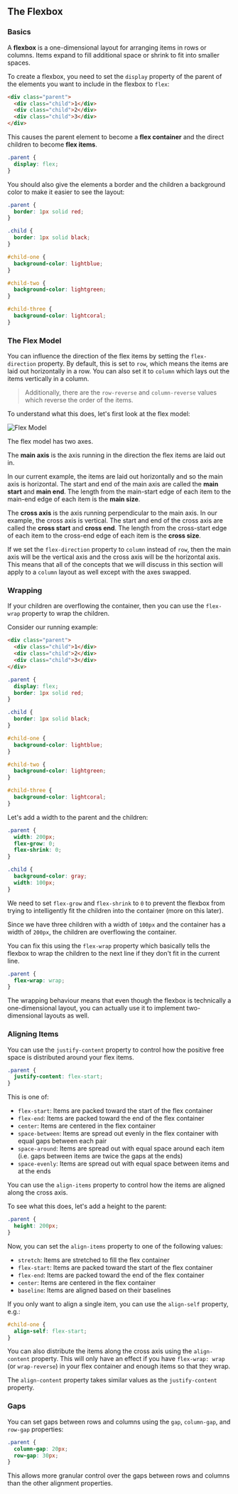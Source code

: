 ## The Flexbox

### Basics

A **flexbox** is a one-dimensional layout for arranging items in rows or columns.
Items expand to fill additional space or shrink to fit into smaller spaces.

To create a flexbox, you need to set the `display` property of the parent of the elements you want to include in the flexbox to `flex`:

```html
<div class="parent">
  <div class="child">1</div>
  <div class="child">2</div>
  <div class="child">3</div>
</div>
```

This causes the parent element to become a **flex container** and the direct children to become **flex items**.

```css
.parent {
  display: flex;
}
```

You should also give the elements a border and the children a background color to make it easier to see the layout:

```css
.parent {
  border: 1px solid red;
}

.child {
  border: 1px solid black;
}

#child-one {
  background-color: lightblue;
}

#child-two {
  background-color: lightgreen;
}

#child-three {
  background-color: lightcoral;
}
```

### The Flex Model

You can influence the direction of the flex items by setting the `flex-direction` property.
By default, this is set to `row`, which means the items are laid out horizontally in a row.
You can also set it to `column` which lays out the items vertically in a column.

> Additionally, there are the `row-reverse` and `column-reverse` values which reverse the order of the items.

To understand what this does, let's first look at the flex model:

![Flex Model](https://developer.mozilla.org/en-US/docs/Learn_web_development/Core/CSS_layout/Flexbox/flex_terms.png)

The flex model has two axes.

The **main axis** is the axis running in the direction the flex items are laid out in.

In our current example, the items are laid out horizontally and so the main axis is horizontal.
The start and end of the main axis are called the **main start** and **main end**.
The length from the main-start edge of each item to the main-end edge of each item is the **main size**.

The **cross axis** is the axis running perpendicular to the main axis.
In our example, the cross axis is vertical.
The start and end of the cross axis are called the **cross start** and **cross end**.
The length from the cross-start edge of each item to the cross-end edge of each item is the **cross size**.

If we set the `flex-direction` property to `column` instead of `row`, then the main axis will be the vertical axis and the cross axis will be the horizontal axis.
This means that all of the concepts that we will discuss in this section will apply to a `column` layout as well except with the axes swapped.

### Wrapping

If your children are overflowing the container, then you can use the `flex-wrap` property to wrap the children.

Consider our running example:

```html
<div class="parent">
  <div class="child">1</div>
  <div class="child">2</div>
  <div class="child">3</div>
</div>
```

```css
.parent {
  display: flex;
  border: 1px solid red;
}

.child {
  border: 1px solid black;
}

#child-one {
  background-color: lightblue;
}

#child-two {
  background-color: lightgreen;
}

#child-three {
  background-color: lightcoral;
}
```

Let's add a width to the parent and the children:

```css
.parent {
  width: 200px;
  flex-grow: 0;
  flex-shrink: 0;
}

.child {
  background-color: gray;
  width: 100px;
}
```

We need to set `flex-grow` and `flex-shrink` to `0` to prevent the flexbox from trying to intelligently fit the children into the container (more on this later).

Since we have three children with a width of `100px` and the container has a width of `200px`, the children are overflowing the container.

You can fix this using the `flex-wrap` property which basically tells the flexbox to wrap the children to the next line if they don't fit in the current line.

```css
.parent {
  flex-wrap: wrap;
}
```

The wrapping behaviour means that even though the flexbox is technically a one-dimensional layout, you can actually use it to implement two-dimensional layouts as well.

### Aligning Items

You can use the `justify-content` property to control how the positive free space is distributed around your flex items.

```css
.parent {
  justify-content: flex-start;
}
```

This is one of:

- `flex-start`: Items are packed toward the start of the flex container
- `flex-end`: Items are packed toward the end of the flex container
- `center`: Items are centered in the flex container
- `space-between`: Items are spread out evenly in the flex container with equal gaps between each pair
- `space-around`: Items are spread out with equal space around each item (i.e. gaps between items are twice the gaps at the ends)
- `space-evenly`: Items are spread out with equal space between items and at the ends

You can use the `align-items` property to control how the items are aligned along the cross axis.

To see what this does, let's add a height to the parent:

```css
.parent {
  height: 200px;
}
```

Now, you can set the `align-items` property to one of the following values:

- `stretch`: Items are stretched to fill the flex container
- `flex-start`: Items are packed toward the start of the flex container
- `flex-end`: Items are packed toward the end of the flex container
- `center`: Items are centered in the flex container
- `baseline`: Items are aligned based on their baselines

If you only want to align a single item, you can use the `align-self` property, e.g.:

```css
#child-one {
  align-self: flex-start;
}
```

You can also distribute the items along the cross axis using the `align-content` property.
This will only have an effect if you have `flex-wrap: wrap` (or `wrap-reverse`) in your flex container and enough items so that they wrap.

The `align-content` property takes similar values as the `justify-content` property.

### Gaps

You can set gaps between rows and columns using the `gap`, `column-gap`, and `row-gap` properties:

```css
.parent {
  column-gap: 20px;
  row-gap: 30px;
}
```

This allows more granular control over the gaps between rows and columns than the other alignment properties.
